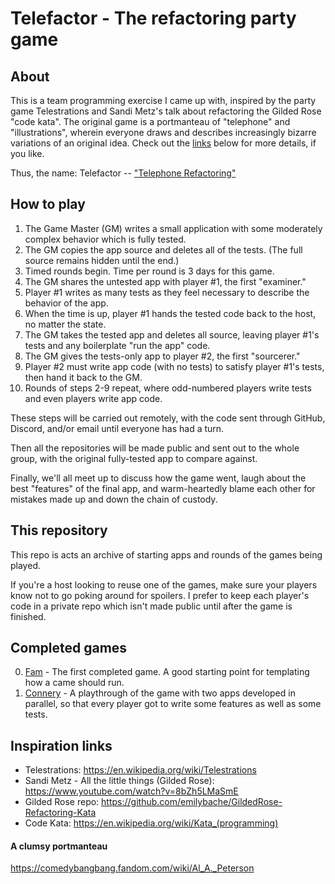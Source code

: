 
# Telefactor - The refactoring party game

## About

This is a team programming exercise I came up with, inspired by the party game Telestrations
and Sandi Metz's talk about refactoring the Gilded Rose "code kata".
The original game is a portmanteau of "telephone" and "illustrations", wherein everyone draws
and describes increasingly bizarre variations of an original idea.
Check out the [links](#inspiration-links) below for more details, if you like.

Thus, the name: Telefactor -- ["Telephone Refactoring"](#a-clumsy-portmanteau)

## How to play

1. The Game Master (GM) writes a small application with some moderately complex behavior which is fully tested.
2. The GM copies the app source and deletes all of the tests. (The full source remains hidden until the end.)
3. Timed rounds begin. Time per round is 3 days for this game.
4. The GM shares the untested app with player #1, the first "examiner."
5. Player #1 writes as many tests as they feel necessary to describe the behavior of the app.
6. When the time is up, player #1 hands the tested code back to the host, no matter the state.
7. The GM takes the tested app and deletes all source, leaving player #1's tests and any boilerplate "run the app" code.
8. The GM gives the tests-only app to player #2, the first "sourcerer."
9. Player #2 must write app code (with no tests) to satisfy player #1's tests, then hand it back to the GM.
10. Rounds of steps 2-9 repeat, where odd-numbered players write tests and even players write app code.

These steps will be carried out remotely, with the code sent through GitHub, Discord, and/or email until everyone has had a turn.

Then all the repositories will be made public and sent out to the whole group, with the original fully-tested app to compare against.

Finally, we'll all meet up to discuss how the game went, laugh about the best "features" of the final app,
and warm-heartedly blame each other for mistakes made up and down the chain of custody.

## This repository

This repo is acts an archive of starting apps and rounds of the games being played.

If you're a host looking to reuse one of the games, make sure your players know not to go poking
around for spoilers. I prefer to keep each player's code in a private repo which isn't made public
until after the game is finished.

## Completed games

0. [Fam](/games/00-fam/README.md) - The first completed game. A good starting point for templating
how a came should run.
1. [Connery](https://github.com/telefactor/telefactor/tree/hamster/games/01-connery#readme) - A playthrough of the game with two apps developed in parallel, so that every player got to write some features as well as some tests.

## Inspiration links

- Telestrations: https://en.wikipedia.org/wiki/Telestrations
- Sandi Metz - All the little things (Gilded Rose): https://www.youtube.com/watch?v=8bZh5LMaSmE
- Gilded Rose repo: https://github.com/emilybache/GildedRose-Refactoring-Kata
- Code Kata: https://en.wikipedia.org/wiki/Kata_(programming)

#### A clumsy portmanteau
https://comedybangbang.fandom.com/wiki/Al_A._Peterson
